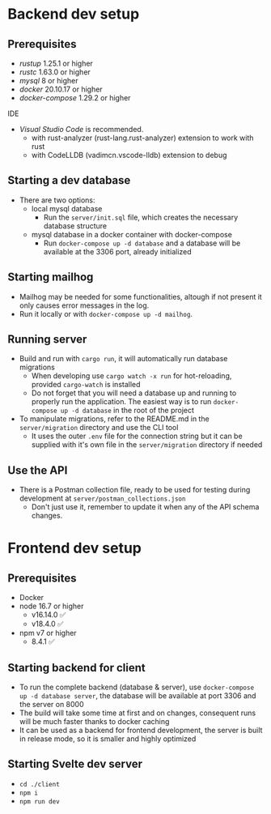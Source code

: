 # Backend dev setup

## Prerequisites

- _rustup_ 1.25.1 or higher
- _rustc_ 1.63.0 or higher
- _mysql_ 8 or higher
- _docker_ 20.10.17 or higher
- _docker-compose_ 1.29.2 or higher

IDE
 - _Visual Studio Code_ is recommended.
   - with rust-analyzer (rust-lang.rust-analyzer) extension to work with rust
   - with CodeLLDB (vadimcn.vscode-lldb) extension to debug

## Starting a dev database

- There are two options:
  - local mysql database
    - Run the `server/init.sql` file, which creates the necessary database structure
  - mysql database in a docker container with docker-compose
    - Run `docker-compose up -d database` and a database will be available at the 3306 port, already initialized

## Starting mailhog

- Mailhog may be needed for some functionalities, altough if not present it only causes error messages in the log.
- Run it locally or with `docker-compose up -d mailhog`.

## Running server

- Build and run with `cargo run`, it will automatically run database migrations
  - When developing use `cargo watch -x run` for hot-reloading, provided `cargo-watch` is installed
  - Do not forget that you will need a database up and running to properly run the application. The easiest way is to run `docker-compose up -d database` in the root of the project
- To manipulate migrations, refer to the README.md in the `server/migration` directory and use the CLI tool
  - It uses the outer `.env` file for the connection string but it can be supplied with it's own file in the `server/migration` directory if needed

## Use the API
- There is a Postman collection file, ready to be used for testing during development at `server/postman_collections.json`
  - Don't just use it, remember to update it when any of the API schema changes. 

# Frontend dev setup

## Prerequisites

- Docker
- node 16.7 or higher
  - v16.14.0 ✅
  - v18.4.0 ✅
- npm v7 or higher
  - 8.4.1 ✅

## Starting backend for client

- To run the complete backend (database & server), use `docker-compose up -d database server`, the database will be available at port 3306 and the server on 8000
- The build will take some time at first and on changes, consequent runs will be much faster thanks to docker caching
- It can be used as a backend for frontend development, the server is built in release mode, so it is smaller and highly optimized

## Starting Svelte dev server

- `cd ./client`
- `npm i`
- `npm run dev`
